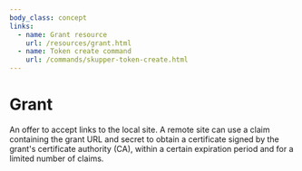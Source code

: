 ```yaml
---
body_class: concept
links:
  - name: Grant resource
    url: /resources/grant.html
  - name: Token create command
    url: /commands/skupper-token-create.html
---
```


# Grant

<section>

An offer to accept links to the local site.  A remote site
can use a claim containing the grant URL and secret to
obtain a certificate signed by the grant's certificate
authority (CA), within a certain expiration period and for a
limited number of claims.

</section>
